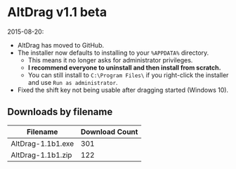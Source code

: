 # AltDrag v1.1 beta

2015-08-20:
- AltDrag has moved to GitHub.
- The installer now defaults to installing to your `%APPDATA%` directory.
  - This means it no longer asks for administrator privileges.
  - **I recommend everyone to uninstall and then install from scratch.**
  - You can still install to `C:\Program Files\` if you right-click the installer and use `Run as administrator`.
- Fixed the shift key not being usable after dragging started (Windows 10).

## Downloads by filename

Filename          | Download Count
----------------- | --------------
AltDrag-1.1b1.exe |            301
AltDrag-1.1b1.zip |            122
